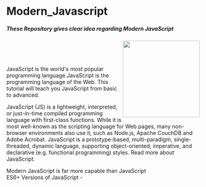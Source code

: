# Modern_Javascript
<h5 align='left' >These Repository gives clear idea regarding Modern JavaScript</h5><img align='right' src="https://media.giphy.com/media/ln7z2eWriiQAllfVcn/giphy.gif" width="200">
<br><br><br>
<p>JavaScript is the world's most popular programming language.JavaScript is the programming language of the Web.
This tutorial will teach you JavaScript from basic to advanced.</p>
<p>
JavaScript (JS) is a lightweight, interpreted, or just-in-time compiled programming language with first-class functions. While it is most well-known as the scripting language for Web pages, many non-browser environments also use it, such as Node.js, Apache CouchDB and Adobe Acrobat. JavaScript is a prototype-based, multi-paradigm, single-threaded, dynamic language, supporting object-oriented, imperative, and declarative (e.g. functional programming) styles. Read more about JavaScript.
</p>

Modern JavaScript is far more capable than JavaScript
<br>
ES6+ Versions of JavaScript -
